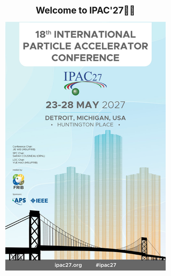 <h1 style="text-align:center;">Welcome to IPAC'27🍾🎉</h1>

![IPAC27 Poster](./resources/IPAC27_final_v2_web.jpg "IPAC'27 Official Poster")
